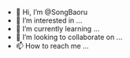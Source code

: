 - 👋 Hi, I’m @SongBaoru
- 👀 I’m interested in ...
- 🌱 I’m currently learning ...
- 💞️ I’m looking to collaborate on ...
- 📫 How to reach me ...

<!---
SongBaoru/SongBaoru is a ✨ special ✨ repository because its `README.md` (this file) appears on your GitHub profile.
You can click the Preview link to take a look at your changes.
--->
